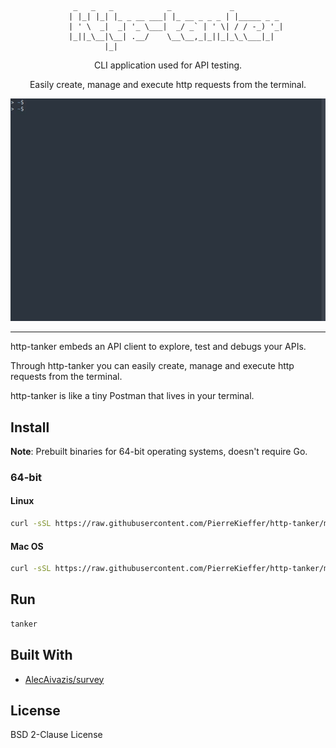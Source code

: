 
```
			  _   _   _            _             _
			 | |_| |_| |_ _ __ ___| |_ __ _ _ _ | |_____ _ _
			 | ' \  _|  _| '_ \___|  _/ _` | ' \| / / -_) '_|
			 |_||_\__|\__| .__/    \__\__,_|_||_|_\_\___|_|
				     |_|
```

<div align="center">

CLI application used for API testing. 

Easily create, manage and execute http requests from the terminal.

<img src="./assets/tanker_demo.gif" width="900" />

</div>

---

http-tanker embeds an API client to explore, test and debugs your APIs. 

Through http-tanker you can easily create, manage and execute http requests from the terminal.

http-tanker is like a tiny Postman that lives in your terminal. 

## Install 

**Note**: Prebuilt binaries for 64-bit operating systems, doesn't require Go.

### 64-bit
#### Linux 
```bash 
curl -sSL https://raw.githubusercontent.com/PierreKieffer/http-tanker/master/install/install_tanker64_linux.sh | bash
```
#### Mac OS 
```bash 
curl -sSL https://raw.githubusercontent.com/PierreKieffer/http-tanker/master/install/install_tanker64_osx.sh | bash
```

## Run 
```bash
tanker
```

## Built With

- [AlecAivazis/survey](https://github.com/AlecAivazis/survey)


## License
BSD 2-Clause License


